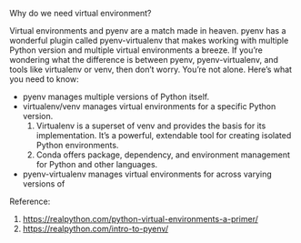 Why do we need virtual environment?


Virtual environments and pyenv are a match made in heaven. pyenv has a wonderful plugin called pyenv-virtualenv that makes working with multiple Python version and multiple virtual environments a breeze. If you’re wondering what the difference is between pyenv, pyenv-virtualenv, and tools like virtualenv or venv, then don’t worry. You’re not alone.
Here’s what you need to know:
* pyenv manages multiple versions of Python itself.
* virtualenv/venv manages virtual environments for a specific Python version.
    1. Virtualenv is a superset of venv and provides the basis for its implementation. It’s a powerful, extendable tool for creating isolated Python environments.
    2. Conda offers package, dependency, and environment management for Python and other languages.
* pyenv-virtualenv manages virtual environments for across varying versions of 



Reference:
1. https://realpython.com/python-virtual-environments-a-primer/
2. https://realpython.com/intro-to-pyenv/
